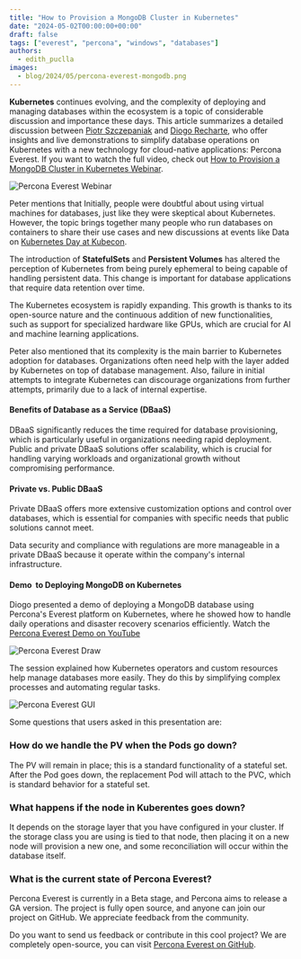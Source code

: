 ```yaml
---
title: "How to Provision a MongoDB Cluster in Kubernetes"
date: "2024-05-02T00:00:00+00:00"
draft: false
tags: ["everest", "percona", "windows", "databases"]
authors:
  - edith_puclla
images:
  - blog/2024/05/percona-everest-mongodb.png
---
```


**Kubernetes** continues evolving, and the complexity of deploying and managing databases within the ecosystem is a topic of considerable discussion and importance these days. This article summarizes a detailed discussion between [Piotr Szczepaniak](https://www.linkedin.com/in/petersgd/) and [Diogo Recharte](https://www.linkedin.com/in/diogo-recharte/), who offer insights and live demonstrations to simplify database operations on Kubernetes with a new technology for cloud-native applications: Percona Everest. If you want to watch the full video, check out [How to Provision a MongoDB Cluster in Kubernetes Webinar](https://www.youtube.com/live/ITeM7Pdp4oc?si=XAeL_4myDdhyq38h).

![Percona Everest Webinar](blog/2024/05/peterdiogo.png)

Peter mentions that Initially, people were doubtful about using virtual machines for databases, just like they were skeptical about Kubernetes. However, the topic brings together many people who run databases on containers to share their use cases and new discussions at events like Data on [Kubernetes Day at Kubecon](https://www.youtube.com/playlist?list=PLHgdNuGxrJt1eqQeSHJ4J-RydHO6-LTeW).

The introduction of **StatefulSets** and **Persistent Volumes** has altered the perception of Kubernetes from being purely ephemeral to being capable of handling persistent data. This change is important for database applications that require data retention over time.

The Kubernetes ecosystem is rapidly expanding. This growth is thanks to its open-source nature and the continuous addition of new functionalities, such as support for specialized hardware like GPUs, which are crucial for AI and machine learning applications.

Peter also mentioned that its complexity is the main barrier to Kubernetes adoption for databases. Organizations often need help with the layer added by Kubernetes on top of database management. Also, failure in initial attempts to integrate Kubernetes can discourage organizations from further attempts, primarily due to a lack of internal expertise.

#### Benefits of Database as a Service (DBaaS)

DBaaS significantly reduces the time required for database provisioning, which is particularly useful in organizations needing rapid deployment. Public and private DBaaS solutions offer scalability, which is crucial for handling varying workloads and organizational growth without compromising performance.

#### Private vs. Public DBaaS

Private DBaaS offers more extensive customization options and control over databases, which is essential for companies with specific needs that public solutions cannot meet.

Data security and compliance with regulations are more manageable in a private DBaaS because it operate within the company's internal infrastructure.

#### Demo  to Deploying MongoDB on Kubernetes

Diogo presented a demo of deploying a MongoDB database using Percona's Everest platform on Kubernetes, where he showed how to handle daily operations and disaster recovery scenarios efficiently. Watch the [Percona Everest Demo on YouTube](https://youtu.be/ITeM7Pdp4oc?t=1039)

![Percona Everest Draw](blog/2024/05/percona-everest-mongodb.png)

The session explained how Kubernetes operators and custom resources help manage databases more easily. They do this by simplifying complex processes and automating regular tasks.

![Percona Everest GUI](blog/2024/05/everest-gui.png)

Some questions that users asked in this presentation are:

### How do we handle the PV when the Pods go down?

The PV will remain in place; this is a standard functionality of a stateful set. After the Pod goes down, the replacement Pod will attach to the PVC, which is standard behavior for a stateful set.

### What happens if the node in Kuberentes goes down?

It depends on the storage layer that you have configured in your cluster. If the storage class you are using is tied to that node, then placing it on a new node will provision a new one, and some reconciliation will occur within the database itself.

### What is the current state of Percona Everest?

Percona Everest is currently in a Beta stage, and Percona aims to release a GA version. The project is fully open source, and anyone can join our project on GitHub. We appreciate feedback from the community.

Do you want to send us feedback or contribute in this cool project? We are completely open-source, you can visit [Percona Everest on GitHub](https://github.com/percona/everest).
